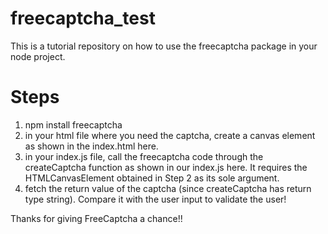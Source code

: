 # freecaptcha_test
This is a tutorial repository on how to use the freecaptcha package in your node project.  

# Steps  
1. npm install freecaptcha  
2. in your html file where you need the captcha, create a canvas element as shown in the index.html here.  
3. in your index.js file, call the freecaptcha code through the createCaptcha function as shown in our index.js here. It requires the HTMLCanvasElement obtained in Step 2 as its sole argument.  
4. fetch the return value of the captcha (since createCaptcha has return type string). Compare it with the user input to validate the user!  

Thanks for giving FreeCaptcha a chance!! 
